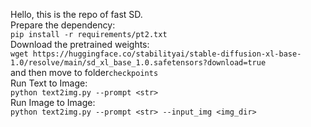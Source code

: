 Hello, this is the repo of fast SD.  
Prepare the dependency:  
`pip install -r requirements/pt2.txt`  
Download the pretrained weights:  
`wget https://huggingface.co/stabilityai/stable-diffusion-xl-base-1.0/resolve/main/sd_xl_base_1.0.safetensors?download=true`  
and then move to folder`checkpoints`  
Run Text to Image:  
`python text2img.py --prompt <str>`   
Run Image to Image:  
`python text2img.py --prompt <str> --input_img <img_dir>`  